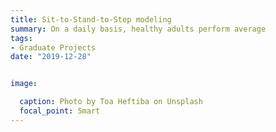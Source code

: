 ```yaml
---
title: Sit-to-Stand-to-Step modeling
summary: On a daily basis, healthy adults perform average 
tags: 
- Graduate Projects
date: "2019-12-28"


image:

  caption: Photo by Toa Heftiba on Unsplash
  focal_point: Smart
---
```



